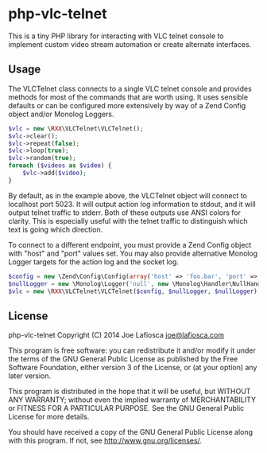 php-vlc-telnet
==============

This is a tiny PHP library for interacting with VLC telnet console to implement custom video stream automation or create alternate interfaces.

Usage
-----

The VLCTelnet class connects to a single VLC telnet console and provides methods for most of the commands that are worth using. It uses sensible defaults or can be configured more extensively by way of a Zend Config object and/or Monolog Loggers.

```php
$vlc = new \RXX\VLCTelnet\VLCTelnet();
$vlc->clear();
$vlc->repeat(false);
$vlc->loop(true);
$vlc->random(true);
foreach ($videos as $video) {
    $vlc->add($video);
}
```

By default, as in the example above, the VLCTelnet object will connect to localhost port 5023. It will output action log information to stdout, and it will output telnet traffic to stderr. Both of these outputs use ANSI colors for clarity. This is especially useful with the telnet traffic to distinguish which text is going which direction.

To connect to a different endpoint, you must provide a Zend Config object with "host" and "port" values set. You may also provide alternative Monolog Logger targets for the action log and the socket log.

```php
$config = new \Zend\Config\Config(array('host' => 'foo.bar', 'port' => 13013));
$nullLogger = new \Monolog\Logger('null', new \Monolog\Handler\NullHandler());
$vlc = new \RXX\VLCTelnet\VLCTelnet($config, $nullLogger, $nullLogger);
```

License
-------

php-vlc-telnet
Copyright (C) 2014  Joe Lafiosca <joe@lafiosca.com>

This program is free software: you can redistribute it and/or modify
it under the terms of the GNU General Public License as published by
the Free Software Foundation, either version 3 of the License, or
(at your option) any later version.

This program is distributed in the hope that it will be useful,
but WITHOUT ANY WARRANTY; without even the implied warranty of
MERCHANTABILITY or FITNESS FOR A PARTICULAR PURPOSE.  See the
GNU General Public License for more details.

You should have received a copy of the GNU General Public License
along with this program.  If not, see <http://www.gnu.org/licenses/>.
